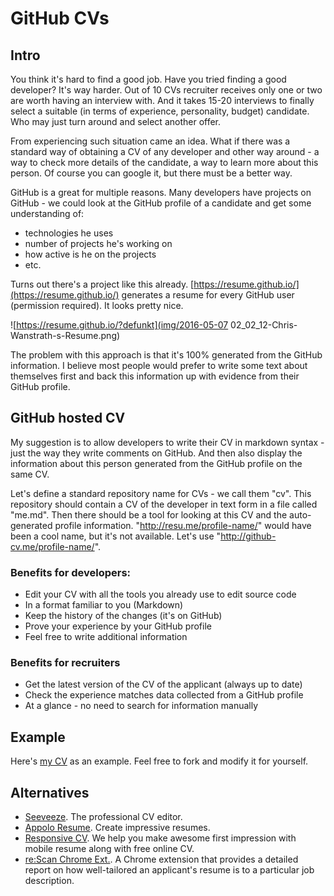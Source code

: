 # GitHub CVs

## Intro

You think it's hard to find a good job. Have you tried finding a good developer? It's way harder.
Out of 10 CVs recruiter receives only one or two are worth having an interview with. And it takes 15-20 interviews
to finally select a suitable (in terms of experience, personality, budget) candidate. Who may just turn around
and select another offer.

From experiencing such situation came an idea. What if there was a standard way of obtaining a CV of any developer
and other way around - a way to check more details of the candidate, a way to learn more about this person. Of course
you can google it, but there must be a better way.

GitHub is a great for multiple reasons. Many developers have projects on GitHub - we could look at the GitHub profile
of a candidate and get some understanding of:

* technologies he uses
* number of projects he's working on
* how active is he on the projects
* etc.

Turns out there's a project like this already. [https://resume.github.io/](https://resume.github.io/) generates a
resume for every GitHub user (permission required). It looks pretty nice.

![https://resume.github.io/?defunkt](img/2016-05-07 02_02_12-Chris-Wanstrath-s-Resume.png)

The problem with this approach is that it's 100% generated from the GitHub information. I believe most people would
prefer to write some text about themselves first and back this information up with evidence from their GitHub profile.

## GitHub hosted CV

My suggestion is to allow developers to write their CV in markdown syntax - just the way they write comments on GitHub.
And then also display the information about this person generated from the GitHub profile on the same CV.

Let's define a standard repository name for CVs - we call them "cv". This repository should contain 
a CV of the developer in text form in a file called "me.md". Then there should be a tool for looking at this CV
and the auto-generated profile information. "http://resu.me/profile-name/" would have been a cool name, but it's
not available. Let's use "http://github-cv.me/profile-name/".

### Benefits for developers:

* Edit your CV with all the tools you already use to edit source code
* In a format familiar to you (Markdown)
* Keep the history of the changes (it's on GitHub)
* Prove your experience by your GitHub profile
* Feel free to write additional information

### Benefits for recruiters
 
* Get the latest version of the CV of the applicant (always up to date)
* Check the experience matches data collected from a GitHub profile
* At a glance - no need to search for information manually

## Example

Here's [my CV](cv.md) as an example. Feel free to fork and modify it for yourself.

## Alternatives

* [Seeveeze](https://www.seeveeze.com/de/). The professional CV editor.
* [Appolo Resume](https://apollo-resume.co/). Create impressive resumes.
* [Responsive CV](https://responsivecv.com/linkedin-resume-builder-online-free/). We help you make awesome first impression
with mobile resume along with free online CV.
* [re:Scan Chrome Ext.](https://chrome.google.com/webstore/detail/rescan/fjiopcojjjafjnfgipombdbpjimignpl?hl=en). A Chrome extension that provides a detailed report on how well-tailored an applicant's resume is to a particular job description.
